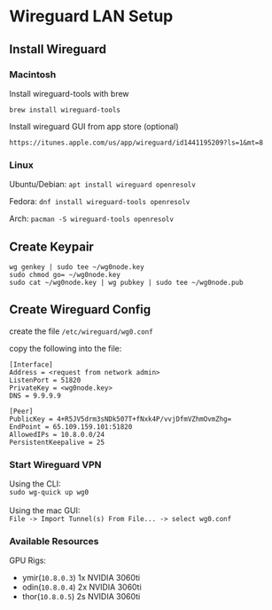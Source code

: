 # Wireguard LAN Setup

## Install Wireguard

### Macintosh

Install wireguard-tools with brew

`brew install wireguard-tools`

Install wireguard GUI from app store (optional)

`https://itunes.apple.com/us/app/wireguard/id1441195209?ls=1&mt=8`

### Linux 

Ubuntu/Debian:
`apt install wireguard openresolv`

Fedora:
`dnf install wireguard-tools openresolv`

Arch:
`pacman -S wireguard-tools openresolv`

## Create Keypair

```
wg genkey | sudo tee ~/wg0node.key
sudo chmod go= ~/wg0node.key
sudo cat ~/wg0node.key | wg pubkey | sudo tee ~/wg0node.pub
```

## Create Wireguard Config

create the file `/etc/wireguard/wg0.conf`

copy the following into the file:
```
[Interface]
Address = <request from network admin>
ListenPort = 51820
PrivateKey = <wg0node.key>
DNS = 9.9.9.9

[Peer]
PublicKey = 4+R5JV5drm3sNDk507T+fNxk4P/vvjDfmVZhmOvmZhg=
EndPoint = 65.109.159.101:51820
AllowedIPs = 10.8.0.0/24
PersistentKeepalive = 25
```

### Start Wireguard VPN
Using the CLI:
<br>
`sudo wg-quick up wg0`
<br>
<br>
Using the mac GUI:
<br>
`File -> Import Tunnel(s) From File... -> select wg0.conf`


### Available Resources
GPU Rigs:
- ymir(`10.8.0.3`) 1x NVIDIA 3060ti
- odin(`10.8.0.4`) 2x NVIDIA 3060ti
- thor(`10.8.0.5`) 2s NVIDIA 3060ti
